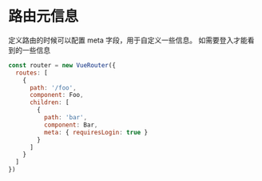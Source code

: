 # 路由元信息
定义路由的时候可以配置 meta 字段，用于自定义一些信息。
如需要登入才能看到的一些信息
```js
const router = new VueRouter({
  routes: [
    {
      path: '/foo',
      component: Foo,
      children: [
        {
          path: 'bar',
          component: Bar,
          meta: { requiresLogin: true }
        }
      ]
    }
  ]
})
```